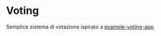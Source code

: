 # Voting

Semplice sistema di votazione ispirato a [example-voting-app](https://github.com/pierluigifiorini/example-voting-app).

